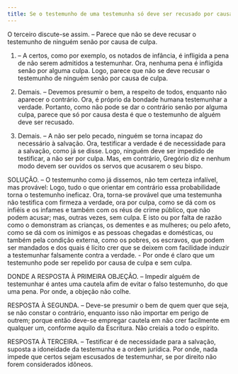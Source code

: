 ```yaml
---
title: Se o testemunho de uma testemunha só deve ser recusado por causa de culpa
---
```


O terceiro discute-se assim. – Parece que não se deve recusar o testemunho de ninguém senão por causa de culpa.  

1. – A certos, como por exemplo, os notados de infância, é infligida a pena de não serem admitidos a testemunhar. Ora, nenhuma pena é infligida senão por alguma culpa. Logo, parece que não se deve recusar o testemunho de ninguém senão por causa de culpa.  

2. Demais. – Devemos presumir o bem, a respeito de todos, enquanto não aparecer o contrário. Ora, é próprio da bondade humana testemunhar a verdade. Portanto, como não pode se dar o contrário senão por alguma culpa, parece que só por causa desta é que o testemunho de alguém deve ser recusado.  

3. Demais. – A não ser pelo pecado, ninguém se torna incapaz do necessário à salvação. Ora, testificar a verdade é de necessidade para a salvação, como já se disse. Logo, ninguém deve ser impedido de testificar, a não ser por culpa.  Mas, em contrário, Gregório diz e nenhum modo devem ser ouvidos os servos que acusarem o seu bispo.  

SOLUÇÃO. – O testemunho como já dissemos, não tem certeza infalível, mas provável: Logo, tudo o que orientar em contrário essa probabilidade torna o testemunho ineficaz. Ora, torna-se provável que uma testemunha não testifica com firmeza a verdade, ora por culpa, como se dá com os infiéis e os infames e também com os réus de crime público, que não podem acusar; mas, outras vezes, sem culpa. E isto ou por falta de razão como o demonstram as crianças, os dementes e as mulheres; ou pelo afeto, como se dá com os inimigos e as pessoas chegadas e domésticas, ou também pela condição externa, como os pobres, os escravos, que podem ser mandados e dos quais é lícito crer que se deixem com facilidade induzir a testemunhar falsamente contra a verdade. - Por onde é claro que um testemunho pode ser repelido por causa de culpa e sem culpa.  

DONDE A RESPOSTA À PRIMEIRA OBJEÇÃO. – Impedir alguém de testemunhar é antes uma cautela afim de evitar o falso testemunho, do que uma pena. Por onde, a objeção não colhe.  

RESPOSTA À SEGUNDA. – Deve-se presumir o bem de quem quer que seja, se não constar o contrário, enquanto isso não importar em perigo de outrem; porque então deve-se empregar cautela em não crer facilmente em qualquer um, conforme aquilo da Escritura. Não creiais a todo o espírito. 

RESPOSTA À TERCEIRA. – Testificar é de necessidade para a salvação, suposta a idoneidade da testemunha e a ordem jurídica. Por onde, nada impede que certos sejam escusados de testemunhar, se por direito não forem considerados idôneos.